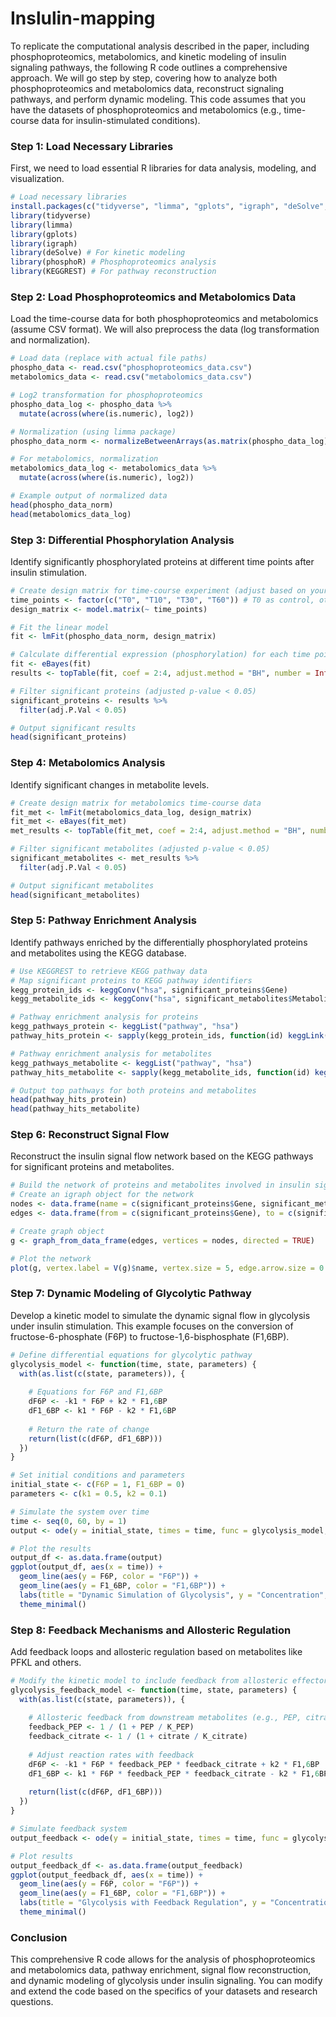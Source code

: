 # Inslulin-mapping

To replicate the computational analysis described in the paper, including phosphoproteomics, metabolomics, and kinetic modeling of insulin signaling pathways, the following R code outlines a comprehensive approach. We will go step by step, covering how to analyze both phosphoproteomics and metabolomics data, reconstruct signaling pathways, and perform dynamic modeling. This code assumes that you have the datasets of phosphoproteomics and metabolomics (e.g., time-course data for insulin-stimulated conditions).

### **Step 1: Load Necessary Libraries**
First, we need to load essential R libraries for data analysis, modeling, and visualization.

```r
# Load necessary libraries
install.packages(c("tidyverse", "limma", "gplots", "igraph", "deSolve", "phosphoR", "KEGGREST"))
library(tidyverse)
library(limma)
library(gplots)
library(igraph)
library(deSolve) # For kinetic modeling
library(phosphoR) # Phosphoproteomics analysis
library(KEGGREST) # For pathway reconstruction
```

### **Step 2: Load Phosphoproteomics and Metabolomics Data**
Load the time-course data for both phosphoproteomics and metabolomics (assume CSV format). We will also preprocess the data (log transformation and normalization).

```r
# Load data (replace with actual file paths)
phospho_data <- read.csv("phosphoproteomics_data.csv")
metabolomics_data <- read.csv("metabolomics_data.csv")

# Log2 transformation for phosphoproteomics
phospho_data_log <- phospho_data %>%
  mutate(across(where(is.numeric), log2))

# Normalization (using limma package)
phospho_data_norm <- normalizeBetweenArrays(as.matrix(phospho_data_log), method = "quantile")

# For metabolomics, normalization
metabolomics_data_log <- metabolomics_data %>%
  mutate(across(where(is.numeric), log2))

# Example output of normalized data
head(phospho_data_norm)
head(metabolomics_data_log)
```

### **Step 3: Differential Phosphorylation Analysis**
Identify significantly phosphorylated proteins at different time points after insulin stimulation.

```r
# Create design matrix for time-course experiment (adjust based on your study design)
time_points <- factor(c("T0", "T10", "T30", "T60")) # T0 as control, others as insulin treatment
design_matrix <- model.matrix(~ time_points)

# Fit the linear model
fit <- lmFit(phospho_data_norm, design_matrix)

# Calculate differential expression (phosphorylation) for each time point compared to T0
fit <- eBayes(fit)
results <- topTable(fit, coef = 2:4, adjust.method = "BH", number = Inf)

# Filter significant proteins (adjusted p-value < 0.05)
significant_proteins <- results %>%
  filter(adj.P.Val < 0.05)

# Output significant results
head(significant_proteins)
```

### **Step 4: Metabolomics Analysis**
Identify significant changes in metabolite levels.

```r
# Create design matrix for metabolomics time-course data
fit_met <- lmFit(metabolomics_data_log, design_matrix)
fit_met <- eBayes(fit_met)
met_results <- topTable(fit_met, coef = 2:4, adjust.method = "BH", number = Inf)

# Filter significant metabolites (adjusted p-value < 0.05)
significant_metabolites <- met_results %>%
  filter(adj.P.Val < 0.05)

# Output significant metabolites
head(significant_metabolites)
```

### **Step 5: Pathway Enrichment Analysis**
Identify pathways enriched by the differentially phosphorylated proteins and metabolites using the KEGG database.

```r
# Use KEGGREST to retrieve KEGG pathway data
# Map significant proteins to KEGG pathway identifiers
kegg_protein_ids <- keggConv("hsa", significant_proteins$Gene)
kegg_metabolite_ids <- keggConv("hsa", significant_metabolites$Metabolite)

# Pathway enrichment analysis for proteins
kegg_pathways_protein <- keggList("pathway", "hsa")
pathway_hits_protein <- sapply(kegg_protein_ids, function(id) keggLink("pathway", id))

# Pathway enrichment analysis for metabolites
kegg_pathways_metabolite <- keggList("pathway", "hsa")
pathway_hits_metabolite <- sapply(kegg_metabolite_ids, function(id) keggLink("pathway", id))

# Output top pathways for both proteins and metabolites
head(pathway_hits_protein)
head(pathway_hits_metabolite)
```

### **Step 6: Reconstruct Signal Flow**
Reconstruct the insulin signal flow network based on the KEGG pathways for significant proteins and metabolites.

```r
# Build the network of proteins and metabolites involved in insulin signaling
# Create an igraph object for the network
nodes <- data.frame(name = c(significant_proteins$Gene, significant_metabolites$Metabolite))
edges <- data.frame(from = c(significant_proteins$Gene), to = c(significant_metabolites$Metabolite))

# Create graph object
g <- graph_from_data_frame(edges, vertices = nodes, directed = TRUE)

# Plot the network
plot(g, vertex.label = V(g)$name, vertex.size = 5, edge.arrow.size = 0.5, layout = layout.fruchterman.reingold)
```

### **Step 7: Dynamic Modeling of Glycolytic Pathway**
Develop a kinetic model to simulate the dynamic signal flow in glycolysis under insulin stimulation. This example focuses on the conversion of fructose-6-phosphate (F6P) to fructose-1,6-bisphosphate (F1,6BP).

```r
# Define differential equations for glycolytic pathway
glycolysis_model <- function(time, state, parameters) {
  with(as.list(c(state, parameters)), {
    
    # Equations for F6P and F1,6BP
    dF6P <- -k1 * F6P + k2 * F1,6BP
    dF1_6BP <- k1 * F6P - k2 * F1,6BP
    
    # Return the rate of change
    return(list(c(dF6P, dF1_6BP)))
  })
}

# Set initial conditions and parameters
initial_state <- c(F6P = 1, F1_6BP = 0)
parameters <- c(k1 = 0.5, k2 = 0.1)

# Simulate the system over time
time <- seq(0, 60, by = 1)
output <- ode(y = initial_state, times = time, func = glycolysis_model, parms = parameters)

# Plot the results
output_df <- as.data.frame(output)
ggplot(output_df, aes(x = time)) +
  geom_line(aes(y = F6P, color = "F6P")) +
  geom_line(aes(y = F1_6BP, color = "F1,6BP")) +
  labs(title = "Dynamic Simulation of Glycolysis", y = "Concentration", x = "Time (minutes)") +
  theme_minimal()
```

### **Step 8: Feedback Mechanisms and Allosteric Regulation**
Add feedback loops and allosteric regulation based on metabolites like PFKL and others.

```r
# Modify the kinetic model to include feedback from allosteric effectors
glycolysis_feedback_model <- function(time, state, parameters) {
  with(as.list(c(state, parameters)), {
    
    # Allosteric feedback from downstream metabolites (e.g., PEP, citrate)
    feedback_PEP <- 1 / (1 + PEP / K_PEP)
    feedback_citrate <- 1 / (1 + citrate / K_citrate)
    
    # Adjust reaction rates with feedback
    dF6P <- -k1 * F6P * feedback_PEP * feedback_citrate + k2 * F1,6BP
    dF1_6BP <- k1 * F6P * feedback_PEP * feedback_citrate - k2 * F1,6BP
    
    return(list(c(dF6P, dF1_6BP)))
  })
}

# Simulate feedback system
output_feedback <- ode(y = initial_state, times = time, func = glycolysis_feedback_model, parms = parameters)

# Plot results
output_feedback_df <- as.data.frame(output_feedback)
ggplot(output_feedback_df, aes(x = time)) +
  geom_line(aes(y = F6P, color = "F6P")) +
  geom_line(aes(y = F1_6BP, color = "F1,6BP")) +
  labs(title = "Glycolysis with Feedback Regulation", y = "Concentration", x = "Time (minutes)") +
  theme_minimal()
```

### **Conclusion**
This comprehensive R code allows for the analysis of phosphoproteomics and metabolomics data, pathway enrichment, signal flow reconstruction, and dynamic modeling of glycolysis under insulin signaling. You can modify and extend the code based on the specifics of your datasets and research questions.
